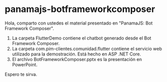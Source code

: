 # panamajs-botframeworkcomposer
Hola, comparto con ustedes el material presentado en "PanamaJS: Bot Framework Composer".

1. La carpeta FlutterDemo contiene el chatbot generado desde el Bot Framework Composer.
2. La carpeta com.pim-clientes.comunidad.flutter contiene el servicio web utilizado para la demostración. Está hecho en ASP .NET Core.
3. El archivo BotFrameworkComposer.pptx es la presentación en PowerPoint.

Espero te sirva.
